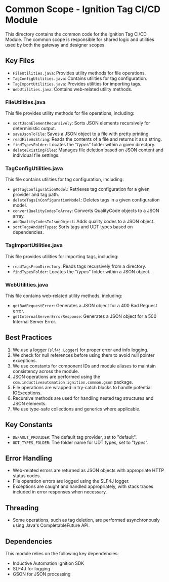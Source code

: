# Common Scope - Ignition Tag CI/CD Module

This directory contains the common code for the Ignition Tag CI/CD Module. The common scope is responsible for shared logic and utilities used by both the gateway and designer scopes.

## Key Files

- `FileUtilities.java`: Provides utility methods for file operations.
- `TagConfigUtilities.java`: Contains utilities for tag configuration.
- `TagImportUtilities.java`: Provides utilities for importing tags.
- `WebUtilities.java`: Contains web-related utility methods.

### FileUtilities.java

This file provides utility methods for file operations, including:

- `sortJsonElementRecursively`: Sorts JSON elements recursively for deterministic output.
- `saveJsonToFile`: Saves a JSON object to a file with pretty printing.
- `readFileAsString`: Reads the contents of a file and returns it as a string.
- `findTypesFolder`: Locates the "_types_" folder within a given directory.
- `deleteExistingFiles`: Manages file deletion based on JSON content and individual file settings.

### TagConfigUtilities.java

This file contains utilities for tag configuration, including:

- `getTagConfigurationModel`: Retrieves tag configuration for a given provider and tag path.
- `deleteTagsInConfigurationModel`: Deletes tags in a given configuration model.
- `convertQualityCodesToArray`: Converts QualityCode objects to a JSON array.
- `addQualityCodesToJsonObject`: Adds quality codes to a JSON object.
- `sortTagsAndUdtTypes`: Sorts tags and UDT types based on dependencies.

### TagImportUtilities.java

This file provides utilities for importing tags, including:

- `readTagsFromDirectory`: Reads tags recursively from a directory.
- `findTypesFolder`: Locates the "_types_" folder within a JSON object.

### WebUtilities.java

This file contains web-related utility methods, including:

- `getBadRequestError`: Generates a JSON object for a 400 Bad Request error.
- `getInternalServerErrorResponse`: Generates a JSON object for a 500 Internal Server Error.

## Best Practices

1. We use a logger (`slf4j.Logger`) for proper error and info logging.
2. We check for null references before using them to avoid null pointer exceptions.
3. We use constants for component IDs and module aliases to maintain consistency across the module.
4. JSON operations are performed using the `com.inductiveautomation.ignition.common.gson` package.
5. File operations are wrapped in try-catch blocks to handle potential IOExceptions.
6. Recursive methods are used for handling nested tag structures and JSON elements.
7. We use type-safe collections and generics where applicable.

## Key Constants

- `DEFAULT_PROVIDER`: The default tag provider, set to "default".
- `UDT_TYPES_FOLDER`: The folder name for UDT types, set to "_types_".

## Error Handling

- Web-related errors are returned as JSON objects with appropriate HTTP status codes.
- File operation errors are logged using the SLF4J logger.
- Exceptions are caught and handled appropriately, with stack traces included in error responses when necessary.

## Threading

- Some operations, such as tag deletion, are performed asynchronously using Java's CompletableFuture API.

## Dependencies

This module relies on the following key dependencies:

- Inductive Automation Ignition SDK
- SLF4J for logging
- GSON for JSON processing
